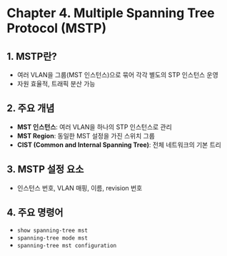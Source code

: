 # Chapter 4. Multiple Spanning Tree Protocol (MSTP)

## 1. MSTP란?
- 여러 VLAN을 그룹(MST 인스턴스)으로 묶어 각각 별도의 STP 인스턴스 운영
- 자원 효율적, 트래픽 분산 가능

## 2. 주요 개념
- **MST 인스턴스**: 여러 VLAN을 하나의 STP 인스턴스로 관리
- **MST Region**: 동일한 MST 설정을 가진 스위치 그룹
- **CIST (Common and Internal Spanning Tree)**: 전체 네트워크의 기본 트리

## 3. MSTP 설정 요소
- 인스턴스 번호, VLAN 매핑, 이름, revision 번호

## 4. 주요 명령어
- `show spanning-tree mst`
- `spanning-tree mode mst`
- `spanning-tree mst configuration`
